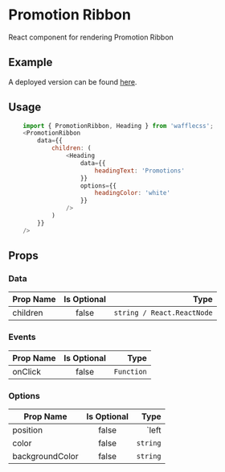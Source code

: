 # Promotion Ribbon

React component for rendering Promotion Ribbon

## Example

A deployed version can be found [here](https://wafflecss-jithinqw.vercel.app/?path=/docs/promotionribbon--star-rating-template).

## Usage

```javascript
    import { PromotionRibbon, Heading } from 'wafflecss';
    <PromotionRibbon
        data={{
            children: (
                <Heading 
                    data={{
                        headingText: 'Promotions'
                    }}
                    options={{
                        headingColor: 'white'
                    }}
                />
            )
        }}
    />
```

## Props

### Data

| Prop Name   |Is Optional    |  Type |
|----------|:-------------:|------:|
| children |  false |  `string / React.ReactNode` |

### Events

| Prop Name   |Is Optional    |  Type |
|----------|:-------------:|------:|
| onClick |  false |  `Function` |

### Options

| Prop Name   |Is Optional    |  Type |
|----------|:-------------:|------:|
| position |  false |  `left | right` |
| color |  false |  `string` |
| backgroundColor |  false |  `string` |